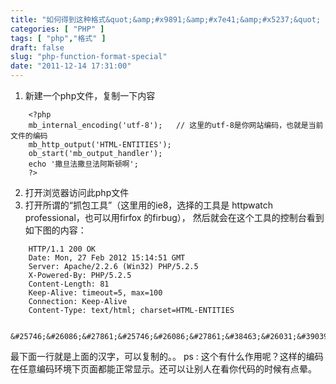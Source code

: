 ```yaml
---
title: "如何得到这种格式&quot;&amp;#x9891;&amp;#x7e41;&amp;#x5237;&quot; ？"
categories: [ "PHP" ]
tags: [ "php","格式" ]
draft: false
slug: "php-function-format-special"
date: "2011-12-14 17:31:00"
---
```


1. 新建一个php文件，复制一下内容
```
    <?php
    mb_internal_encoding('utf-8');   // 这里的utf-8是你网站编码，也就是当前文件的编码
    mb_http_output('HTML-ENTITIES');
    ob_start('mb_output_handler');
    echo '撒旦法撒旦法阿斯顿啊';
    ?>
```
<!--more-->


2. 打开浏览器访问此php文件
3. 打开所谓的“抓包工具”（这里用的ie8，选择的工具是 httpwatch professional，也可以用firfox 的firbug）， 然后就会在这个工具的控制台看到如下图的内容：
```
    HTTP/1.1 200 OK
    Date: Mon, 27 Feb 2012 15:14:51 GMT
    Server: Apache/2.2.6 (Win32) PHP/5.2.5
    X-Powered-By: PHP/5.2.5
    Content-Length: 81
    Keep-Alive: timeout=5, max=100
    Connection: Keep-Alive
    Content-Type: text/html; charset=HTML-ENTITIES
    
    &#25746;&#26086;&#27861;&#25746;&#26086;&#27861;&#38463;&#26031;&#39039;&#21834;
```
最下面一行就是上面的汉字，可以复制的。。
ps : 这个有什么作用呢？这样的编码在任意编码环境下页面都能正常显示。还可以让别人在看你代码的时候有点晕。
